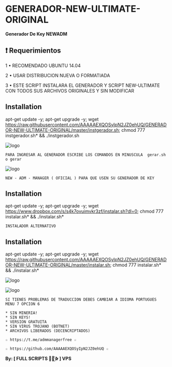 ﻿# GENERADOR-NEW-ULTIMATE-ORIGINAL

**Generador De Key NEWADM**

## :heavy_exclamation_mark: Requerimientos

1 • RECOMENDADO UBUNTU 14.04

2 • USAR DISTRIBUCION NUEVA O FORMATIADA

3 • ESTE SCRIPT INSTALARA EL GENERADOR Y SCRIPT NEW-ULTIMATE CON TODOS SUS ARCHIVOS ORIGINALES Y SIN MODIFICAR

## Installation

apt-get update -y; apt-get upgrade -y; wget https://raw.githubusercontent.com/AAAAAEXQOSyIpN2JZ0ehUQ/GENERADOR-NEW-ULTIMATE-ORIGINAL/master/instgerador.sh; chmod 777 instgerador.sh* && ./instgerador.sh

![logo](https://raw.githubusercontent.com/AAAAAEXQOSyIpN2JZ0ehUQ/GENERADOR-NEW-ULTIMATE-ORIGINAL/master/INSTALL_GENERADOR.png)

```
PARA INGRESAR AL GENERADOR ESCRIBE LOS COMANDOS EN MINUSCULA  gerar.sh o gerar
```

![logo](https://raw.githubusercontent.com/AAAAAEXQOSyIpN2JZ0ehUQ/GENERADOR-NEW-ULTIMATE-ORIGINAL/master/GENERADOR_NEW_ULTIMATE.png)


```
NEW - ADM - MANAGER ( OFICIAL ) PARA QUE USEN SU GENERADOR DE KEY
```

## Installation

apt-get update -y; apt-get upgrade -y; wget https://www.dropbox.com/s/s4k7ovuimvkr3zf/instalar.sh?dl=0; chmod 777 instalar.sh* && ./instalar.sh*

```
INSTALADOR ALTERNATIVO
```

## Installation

apt-get update -y; apt-get upgrade -y; wget https://raw.githubusercontent.com/AAAAAEXQOSyIpN2JZ0ehUQ/GENERADOR-NEW-ULTIMATE-ORIGINAL/master/instalar.sh; chmod 777 instalar.sh* && ./instalar.sh*

![logo](https://raw.githubusercontent.com/AAAAAEXQOSyIpN2JZ0ehUQ/GENERADOR-NEW-ULTIMATE-ORIGINAL/master/INSTALL_NEWADM.png)

![logo](https://raw.githubusercontent.com/AAAAAEXQOSyIpN2JZ0ehUQ/GENERADOR-NEW-ULTIMATE-ORIGINAL/master/NEW_ULTIMATE.png)

```
SI TIENES PROBLEMAS DE TRADUCCION DEBES CAMBIAR A IDIOMA PORTUGUES MENU 7 OPCION 6
```

```
* SIN MINERIA! 
* SIN KEYS! 
* VERSION GRATUITA 
* SIN VIRUS TROJANO (BOTNET) 
* ARCHIVOS LIBERADOS (DECENCRIPTADOS)
```

```
☆ https://t.me/admmanagerfree ☆

☆ https://github.com/AAAAAEXQOSyIpN2JZ0ehUQ ☆
```

**By: [ FULL SCRIPTS ⃘⃤꙰✰ ] VPS**